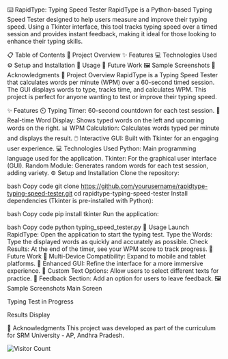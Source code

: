 ⌨️ RapidType: Typing Speed Tester
RapidType is a Python-based Typing Speed Tester designed to help users measure and improve their typing speed. Using a Tkinter interface, this tool tracks typing speed over a timed session and provides instant feedback, making it ideal for those looking to enhance their typing skills.

📋 Table of Contents
📖 Project Overview
✨ Features
💻 Technologies Used
⚙️ Setup and Installation
🚀 Usage
🔮 Future Work
🖼️ Sample Screenshots
🙌 Acknowledgments
📖 Project Overview
RapidType is a Typing Speed Tester that calculates words per minute (WPM) over a 60-second timed session. The GUI displays words to type, tracks time, and calculates WPM. This project is perfect for anyone wanting to test or improve their typing speed.

✨ Features
⏲️ Typing Timer: 60-second countdown for each test session.
📄 Real-time Word Display: Shows typed words on the left and upcoming words on the right.
📊 WPM Calculation: Calculates words typed per minute and displays the result.
🖱️ Interactive GUI: Built with Tkinter for an engaging user experience.
💻 Technologies Used
Python: Main programming language used for the application.
Tkinter: For the graphical user interface (GUI).
Random Module: Generates random words for each test session, adding variety.
⚙️ Setup and Installation
Clone the repository:

bash
Copy code
git clone https://github.com/yourusername/rapidtype-typing-speed-tester.git
cd rapidtype-typing-speed-tester
Install dependencies (Tkinter is pre-installed with Python):

bash
Copy code
pip install tkinter
Run the application:

bash
Copy code
python typing_speed_tester.py
🚀 Usage
Launch RapidType: Open the application to start the typing test.
Type the Words: Type the displayed words as quickly and accurately as possible.
Check Results: At the end of the timer, see your WPM score to track progress.
🔮 Future Work
📱 Multi-Device Compatibility: Expand to mobile and tablet platforms.
🎨 Enhanced GUI: Refine the interface for a more immersive experience.
📝 Custom Text Options: Allow users to select different texts for practice.
💬 Feedback Section: Add an option for users to leave feedback.
🖼️ Sample Screenshots
Main Screen

Typing Test in Progress

Results Display

🙌 Acknowledgments
This project was developed as part of the curriculum for SRM University - AP, Andhra Pradesh.

![Visitor Count](https://profile-counter.glitch.me/{chaitanyasai-2021}/count.svg)
